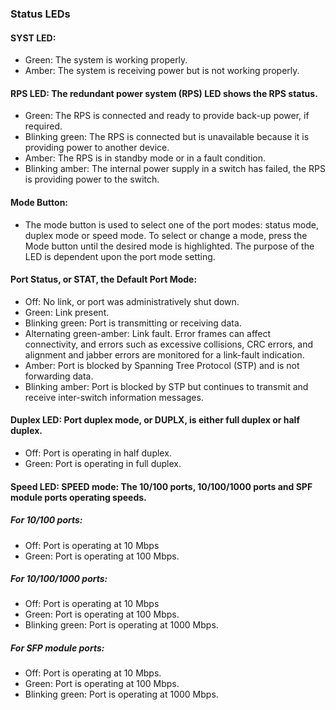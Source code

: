 ### Status LEDs

#### SYST LED:
- Green: The system is working properly.
- Amber: The system is receiving power but is not working properly.


#### RPS LED: The redundant power system (RPS) LED shows the RPS status.
- Green: The RPS is connected and ready to provide back-up power, if required.
- Blinking green: The RPS is connected but is unavailable because it is providing power to another device.
- Amber: The RPS is in standby mode or in a fault condition.
- Blinking amber: The internal power supply in a switch has failed, the RPS is providing power to the switch.


#### Mode Button:
- The mode button is used to select one of the port modes: status mode, duplex mode or speed mode. To select or change a mode, press the Mode button until the desired mode is highlighted. The purpose of the LED is dependent upon the port mode setting.

#### Port Status, or STAT, the Default Port Mode:
- Off: No link, or port was administratively shut down.
- Green: Link present.
- Blinking green: Port is transmitting or receiving data.
- Alternating green-amber: Link fault. Error frames can affect connectivity, and errors such as excessive collisions, CRC errors, and alignment and jabber errors are monitored for a link-fault indication.
- Amber: Port is blocked by Spanning Tree Protocol (STP) and is not forwarding data.
- Blinking amber: Port is blocked by STP but continues to transmit and receive inter-switch information messages.


#### Duplex LED: Port duplex mode, or DUPLX, is either full duplex or half duplex.
- Off: Port is operating in half duplex.
- Green: Port is operating in full duplex.


#### Speed LED: SPEED mode: The 10/100 ports, 10/100/1000 ports and SPF module ports operating speeds.
##### For 10/100 ports:
- Off: Port is operating at 10 Mbps
- Green: Port is operating at 100 Mbps.

##### For 10/100/1000 ports:
- Off: Port is operating at 10 Mbps
- Green: Port is operating at 100 Mbps.
- Blinking green: Port is operating at 1000 Mbps.

##### For SFP module ports:
- Off: Port is operating at 10 Mbps.
- Green: Port is operating at 100 Mbps.
- Blinking green: Port is operating at 1000 Mbps.